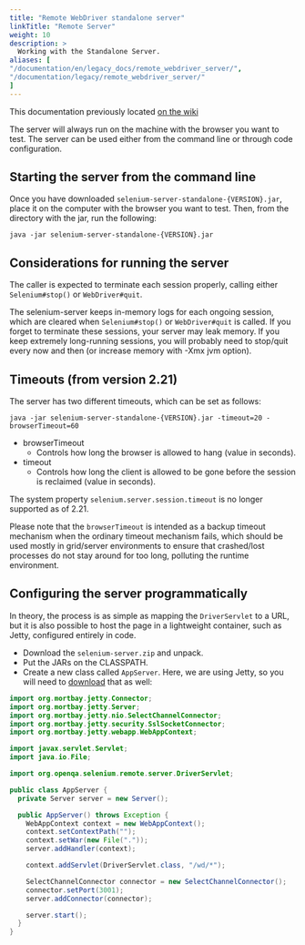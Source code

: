 ```yaml
---
title: "Remote WebDriver standalone server"
linkTitle: "Remote Server"
weight: 10
description: >
  Working with the Standalone Server.
aliases: [
"/documentation/en/legacy_docs/remote_webdriver_server/",
"/documentation/legacy/remote_webdriver_server/"
]
---
```

This documentation previously located [on the wiki](https://github.com/SeleniumHQ/selenium/wiki/RemoteWebDriverServer)

The server will always run on the machine with the browser you want to
test. The server can be used either from the command line or through code
configuration.


## Starting the server from the command line

Once you have downloaded `selenium-server-standalone-{VERSION}.jar`,
place it on the computer with the browser you want to test. Then, from
the directory with the jar, run the following:

```shell
java -jar selenium-server-standalone-{VERSION}.jar
```

## Considerations for running the server

The caller is expected to terminate each session properly, calling
either `Selenium#stop()` or `WebDriver#quit`.

The selenium-server keeps in-memory logs for each ongoing session,
which are cleared when `Selenium#stop()` or `WebDriver#quit` is called. If
you forget to terminate these sessions, your server may leak memory. If
you keep extremely long-running sessions, you will probably need to
stop/quit every now and then (or increase memory with -Xmx jvm option).


## Timeouts (from version 2.21)

The server has two different timeouts, which can be set as follows:

```shell
java -jar selenium-server-standalone-{VERSION}.jar -timeout=20 -browserTimeout=60
```

* browserTimeout
  * Controls how long the browser is allowed to hang (value in seconds).
* timeout
  * Controls how long the client is allowed to be gone
  before the session is reclaimed (value in seconds).

The system property `selenium.server.session.timeout`
is no longer supported as of 2.21.

Please note that the `browserTimeout`
is intended as a backup timeout mechanism
when the ordinary timeout mechanism fails,
which should be used mostly in grid/server environments
to ensure that crashed/lost processes do not stay around for too long,
polluting the runtime environment.


## Configuring the server programmatically

In theory, the process is as simple as mapping the `DriverServlet` to
a URL, but it is also possible to host the page in a lightweight
container, such as Jetty, configured entirely in code.

* Download the `selenium-server.zip` and unpack. 
* Put the JARs on the CLASSPATH. 
* Create a new class called `AppServer`. 
Here, we are using Jetty, so you will need to [download](//www.eclipse.org/jetty/download.html) 
that as well:

```java
import org.mortbay.jetty.Connector;
import org.mortbay.jetty.Server;
import org.mortbay.jetty.nio.SelectChannelConnector;
import org.mortbay.jetty.security.SslSocketConnector;
import org.mortbay.jetty.webapp.WebAppContext;

import javax.servlet.Servlet;
import java.io.File;

import org.openqa.selenium.remote.server.DriverServlet;

public class AppServer {
  private Server server = new Server();

  public AppServer() throws Exception {
    WebAppContext context = new WebAppContext();
    context.setContextPath("");
    context.setWar(new File("."));
    server.addHandler(context);

    context.addServlet(DriverServlet.class, "/wd/*");

    SelectChannelConnector connector = new SelectChannelConnector();
    connector.setPort(3001);
    server.addConnector(connector);

    server.start();
  }
}
```


